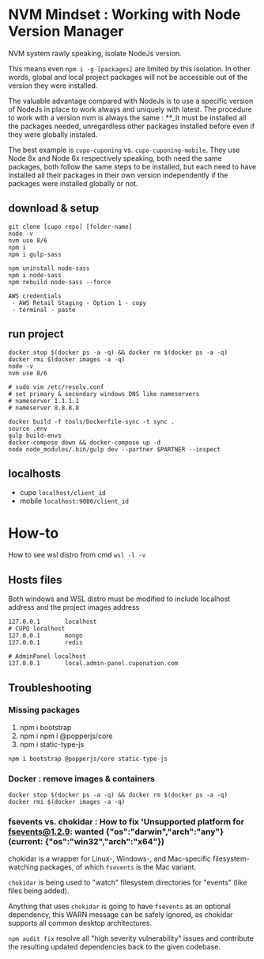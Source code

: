 # NVM Mindset : Working with Node Version Manager
NVM system rawly speaking, isolate NodeJs version.

This means even `npm i -g [packages]` are limited by this isolation. In other words, global and local project packages will not be accessible out of the version they were installed.

The valuable advantage compared with NodeJs is to use a specific version of NodeJs in place to work always and uniquely with latest. The procedure to work with a version nvm is always the same : **_It must be installed all the packages needed, unregardless other packages installed before even if they were globally instaled.

The best example is `cupo-cuponing` vs. `cupo-cuponing-mobile`. They use Node 8x and Node 6x respectively speaking, both need the same packages, both follow the same steps to be installed, but each need to have installed all their packages in their own version independently if the packages were installed globally or not.

## download & setup
```
git clone [cupo repo] [folder-name]
node -v
nvm use 8/6
npm i
npm i gulp-sass

npm uninstall node-sass
npm i node-sass
npm rebuild node-sass --force

AWS credentials 
 - AWS Retail Staging - Option 1 - copy
 - terminal - paste
```

## run project
```
docker stop $(docker ps -a -q) && docker rm $(docker ps -a -q)
docker rmi $(docker images -a -q)
node -v
nvm use 8/6

# sudo vim /etc/resolv.conf
# set primary & secondary windows DNS like nameservers
# nameserver 1.1.1.1
# nameserver 8.8.8.8

docker build -f tools/Dockerfile-sync -t sync .
source .env
gulp build-envs
docker-compose down && docker-compose up -d
node node_modules/.bin/gulp dev --partner $PARTNER --inspect
```

## localhosts
* cupo `localhost/client_id`
* mobile `localhost:9000/client_id`


# How-to
How to see wsl distro from cmd `wsl -l -v`

## Hosts files
Both windows and WSL distro must be modified to include localhost address and the project images address
```
127.0.0.1       localhost
# CUPO localhost
127.0.0.1       mongo
127.0.0.1       redis

# AdminPanel localhost
127.0.0.1       local.admin-panel.cuponation.com
```


## Troubleshooting
### Missing packages
1. npm i bootstrap
2. npm i npm i @popperjs/core
3. npm i static-type-js

```
npm i bootstrap @popperjs/core static-type-js
```


### Docker : remove images & containers
```
docker stop $(docker ps -a -q) && docker rm $(docker ps -a -q)
docker rmi $(docker images -a -q)
```

### fsevents vs. chokidar : How to fix 'Unsupported platform for fsevents@1.2.9: wanted {"os":"darwin","arch":"any"} (current: {"os":"win32","arch":"x64"})
chokidar is a wrapper for Linux-, Windows-, and Mac-specific filesystem-watching packages, of which `fsevents` is the Mac variant. 

`chokidar` is being used to "watch" filesystem directories for "events" (like files being added). 

Anything that uses `chokidar` is going to have `fsevents` as an optional dependency, this WARN message can be safely ignored, as chokidar supports all common desktop architectures.

`npm audit fix` resolve all "high severity vulnerability" issues and contribute the resulting updated dependencies back to the given codebase.